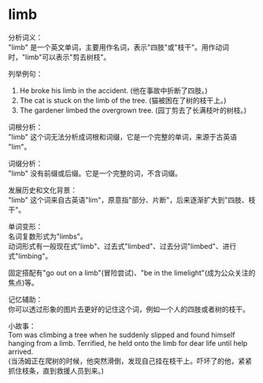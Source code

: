 # limb

分析词义：  
"limb" 是一个英文单词，主要用作名词，表示"四肢"或"枝干"。用作动词时，"limb"可以表示"剪去树枝"。

  

列举例句：

  

1.  He broke his limb in the accident. (他在事故中折断了四肢。)
2.  The cat is stuck on the limb of the tree. (猫被困在了树的枝干上。)
3.  The gardener limbed the overgrown tree. (园丁剪去了长满枝叶的树枝。)

  

词根分析：  
"limb" 这个词无法分析成词根和词缀，它是一个完整的单词，来源于古英语 "lim"。

  

词缀分析：  
"limb" 没有前缀或后缀。它是一个完整的词，不含词缀。

  

发展历史和文化背景：  
"limb" 这个词来自古英语"lim"，原意指"部分、片断"，后来逐渐扩大到"四肢、枝干"。

  

单词变形：  
名词复数形式为"limbs"。  
动词形式有一般现在式"limb"、过去式"limbed"、过去分词"limbed"、进行式"limbing"。

  

固定搭配有"go out on a limb"(冒险尝试)、"be in the limelight"(成为公众关注的焦点)等。

  

记忆辅助：  
你可以透过形象的图片去更好的记住这个词，例如一个人的四肢或者树的枝干。

  

小故事：  
Tom was climbing a tree when he suddenly slipped and found himself hanging from a limb. Terrified, he held onto the limb for dear life until help arrived.  
(当汤姆正在爬树的时候，他突然滑倒，发现自己挂在枝干上。吓坏了的他，紧紧抓住枝条，直到救援人员到来。)

